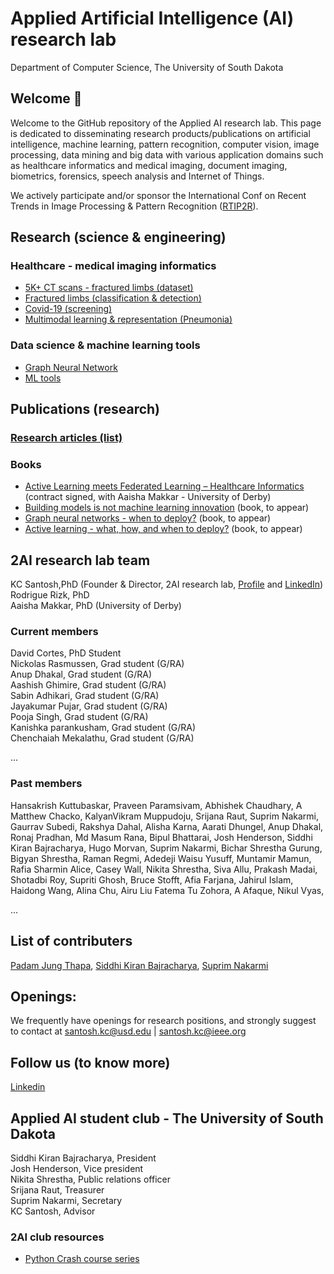# Applied Artificial Intelligence (AI) research lab
Department of Computer Science, The University of South Dakota

## Welcome 👋
Welcome to the GitHub repository of the Applied AI research lab. This page is dedicated to disseminating research products/publications on artificial intelligence, machine learning, pattern recognition, computer vision, image processing, data mining and big data with various application domains such as healthcare informatics and medical imaging, document imaging, biometrics, forensics, speech analysis and Internet of Things.

We actively participate and/or sponsor the International Conf on Recent Trends in Image Processing & Pattern Recognition (<a href='https://rtip2r-conference.org'>RTIP2R</a>). 


## Research (science & engineering)
### Healthcare - medical imaging informatics
- <a href = 'https://github.com/2AI-Lab/medical-imaging-datasets'>5K+ CT scans - fractured limbs (dataset)</a></br>
- <a href = 'https://github.com/2AI-Lab'>Fractured limbs (classification & detection)</a> </br> 
- <a href = 'https://github.com/2AI-Lab'>Covid-19 (screening)</a>
- <a href = 'https://github.com/2AI-Lab'>Multimodal learning & representation (Pneumonia)</a>


### Data science & machine learning tools
- <a href = 'https://github.com/2AI-Lab/Graph-Neural-Network'>Graph Neural Network</a>
- <a href = 'https://github.com/2AI-Lab/Machine-Learning-Tools'>ML tools</a>

## Publications (research)
### <a href = 'https://github.com/2ai-lab'>Research articles (list)</a>

### Books
- <a href = 'https://github.com/2AI-Lab'>Active Learning meets Federated Learning – Healthcare Informatics</a> (contract signed, with Aaisha Makkar - University of Derby)
- <a href = 'https://github.com/2AI-Lab'>Building models is not machine learning innovation</a> (book, to appear)
- <a href = 'https://github.com/2AI-Lab'>Graph neural networks - when to deploy?</a> (book, to appear)
- <a href = 'https://github.com/2AI-Lab'>Active learning - what, how, and when to deploy?</a> (book, to appear)

## 2AI research lab team
KC Santosh,PhD (Founder & Director, 2AI research lab, <a href = 'https://kc-santosh.org'>Profile</a> and <a href = 'https://www.linkedin.com/in/santoshkc/'>LinkedIn</a>)</br>
Rodrigue Rizk, PhD</br>
Aaisha Makkar, PhD (University of Derby)</br>
### Current members
David Cortes, PhD Student</br> 
Nickolas Rasmussen, Grad student (G/RA)</br>
Anup Dhakal, Grad student (G/RA)</br>
Aashish Ghimire, Grad student (G/RA)</br>
Sabin Adhikari, Grad student (G/RA)</br>
Jayakumar Pujar, Grad student (G/RA)</br>
Pooja Singh, Grad student (G/RA)</br>
Kanishka parankusham, Grad student (G/RA)</br>
Chenchaiah Mekalathu, Grad student (G/RA)</br>

...

### Past members
Hansakrish Kuttubaskar,
Praveen Paramsivam,
Abhishek Chaudhary,
A Matthew Chacko,
KalyanVikram Muppudoju,
Srijana Raut,
Suprim Nakarmi,
Gaurrav Subedi,
Rakshya Dahal,
Alisha Karna,
Aarati Dhungel,
Anup Dhakal,
Ronaj Pradhan,
Md Masum Rana,
Bipul Bhattarai,
Josh Henderson,
Siddhi Kiran Bajracharya,
Hugo Morvan,
Suprim Nakarmi,
Bichar Shrestha Gurung, 
Bigyan Shrestha, 
Raman Regmi, 
Adedeji Waisu Yusuff,
Muntamir Mamun, 
Rafia Sharmin Alice,
Casey Wall, 
Nikita Shrestha, 
Siva Allu, 
Prakash Madai, 
Shotadbi Roy, 
Supriti Ghosh, 
Bruce Stofft,
Afia Farjana, 
Jahirul Islam,
Haidong Wang, 
Alina Chu, 
Airu Liu
Fatema Tu Zohora, 
A Afaque, 
Nikul Vyas,

...


## List of contributers
<a href = 'https://github.com/padam56'>Padam Jung Thapa</a>, 
<a href = 'https://github.com/siddhi47'>Siddhi Kiran Bajracharya</a>,
<a href = 'https://github.com/suprimnakarmi'>Suprim Nakarmi</a> 

## Openings: 
We frequently have openings for research positions, and strongly suggest to contact at santosh.kc@usd.edu | santosh.kc@ieee.org

## Follow us (to know more)
<a href = 'https://www.linkedin.com/company/kc-2ai/'>Linkedin</a>

## Applied AI student club - The University of South Dakota
Siddhi Kiran Bajracharya, President </br>
Josh Henderson, Vice president </br>
Nikita Shrestha, Public relations officer </br>
Srijana Raut, Treasurer</br>
Suprim Nakarmi, Secretary</br>
KC Santosh, Advisor

### 2AI club resources
- <a href = 'https://github.com/2AI-Lab/python-series'> Python Crash course series</a>


